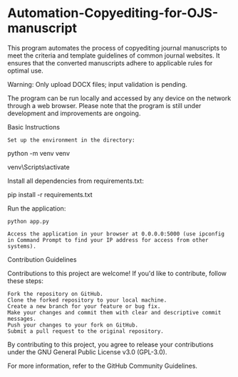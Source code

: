 # Automation-Copyediting-for-OJS-manuscript

This program automates the process of copyediting journal manuscripts to meet the criteria and template guidelines of common journal websites. It ensures that the converted manuscripts adhere to applicable rules for optimal use.

Warning: Only upload DOCX files; input validation is pending.

The program can be run locally and accessed by any device on the network through a web browser. Please note that the program is still under development and improvements are ongoing.

Basic Instructions

    Set up the environment in the directory:

python -m venv venv

venv\Scripts\activate

Install all dependencies from requirements.txt:

pip install -r requirements.txt

Run the application:

    python app.py

    Access the application in your browser at 0.0.0.0:5000 (use ipconfig in Command Prompt to find your IP address for access from other systems).

Contribution Guidelines

Contributions to this project are welcome! If you'd like to contribute, follow these steps:

    Fork the repository on GitHub.
    Clone the forked repository to your local machine.
    Create a new branch for your feature or bug fix.
    Make your changes and commit them with clear and descriptive commit messages.
    Push your changes to your fork on GitHub.
    Submit a pull request to the original repository.

By contributing to this project, you agree to release your contributions under the GNU General Public License v3.0 (GPL-3.0).

For more information, refer to the GitHub Community Guidelines.
